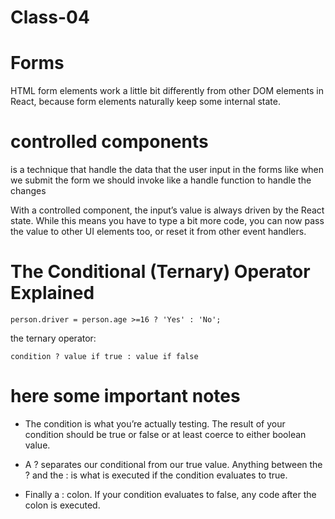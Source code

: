# Class-04

# Forms
HTML form elements work a little bit differently from other DOM elements in React, because form elements naturally keep some internal state.

# controlled components

is a technique that handle the data that the user input in the forms like when we submit the form we should invoke like a handle function to handle the changes 

With a controlled component, the input’s value is always driven by the React state. While this means you have to type a bit more code, you can now pass the value to other UI elements too, or reset it from other event handlers.


# The Conditional (Ternary) Operator Explained


    person.driver = person.age >=16 ? 'Yes' : 'No';

the ternary operator:

    condition ? value if true : value if false

# here some important notes 

- The condition is what you’re actually testing. The result of your condition should be true or false or at least coerce to either boolean value.

- A ? separates our conditional from our true value. Anything between the ? and the : is what is executed if the condition evaluates to true.


- Finally a : colon. If your condition evaluates to false, any code after the colon is executed.

